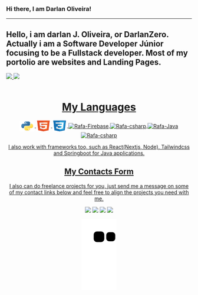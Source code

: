 ### Hi there, I am Darlan Oliveira!

<!--
**darlanZero/darlanZero** is a ✨ _special_ ✨ repository because its `README.md` (this file) appears on your GitHub profile.

Here are some ideas to get you started:
-->
-------
Hello, i am darlan J. Oliveira, or DarlanZero. Actually i am a Software Developer Júnior focusing to be a Fullstack developer. Most of my portolio are websites and Landing Pages.
-------
<div>
<a href=https://github.com/darlanZero>
 <img height="180em" src="https://github-readme-stats.vercel.app/api?username=darlanZero&show_icons=true&theme=dracula&include_all_commits=true&count_private=true">
 <img  height="180em" src="https://github-readme-stats.vercel.app/api/top-langs/?username=darlanZero&layout=compact&langs_count=16&theme=dracula">
</div>

<div style="display: inline_block" align="center"><br>
  <h1>My Languages</h1>
    <img align="center" alt="Rafa-Python" height="30" width="40" src="https://raw.githubusercontent.com/devicons/devicon/master/icons/python/python-original.svg">
     <img align="center" alt="Rafa-HTML" height="30" width="40" src="https://raw.githubusercontent.com/devicons/devicon/master/icons/html5/html5-original.svg">
      <img align="center" alt="Rafa-CSS" height="30" width="40" src="https://raw.githubusercontent.com/devicons/devicon/master/icons/css3/css3-original.svg">
      <img align="center" alt="Rafa-Firebase" height="30" width="40" src="https://cdn.jsdelivr.net/gh/devicons/devicon/icons/firebase/firebase-plain.svg"/>
      <img align="center" alt="Rafa-csharp" height="30" width="40" src="https://cdn.jsdelivr.net/gh/devicons/devicon/icons/csharp/csharp-original.svg"/>
      <img align="center" alt="Rafa-Java" height="30" width="40" src="https://cdn.jsdelivr.net/gh/devicons/devicon/icons/java/java-original-wordmark.svg" />
     <img align="center" alt="Rafa-csharp" height="40" width="40" src="https://cdn.jsdelivr.net/gh/devicons/devicon/icons/mysql/mysql-original-wordmark.svg" />
     <div>
       <p>I also work with frameworks too, such as React(Nextjs, Node), Tailwindcss and Springboot for Java applications.</p>
     </div>
</div>

##

<div align="center">
  <h2>My Contacts Form</h2>
  <p>I also can do freelance projects for you, just send me a message on some of my contact links below and feel free to align the projects you need with me.</p>
  
   <a href="https://www.linkedin.com/in/darlanoliveiradev" target="_blank">
   <img src="https://img.shields.io/badge/-LinkedIn-%230077B5?style=for-the-badge&logo=linkedin&logoColor=white" target="_blank"></a>
    
   <a href="https://instagram.com/darlanj.oliveira" target="_blank">
   <img src="https://img.shields.io/badge/-Instagram-%23E4405F?style=for-the-badge&logo=instagram&logoColor=white" target="_blank"></a>
   
   <a href = "mailto:darliankeira229@gmail.com">
   <img src="https://img.shields.io/badge/-Gmail-%23333?style=for-the-badge&logo=gmail&logoColor=white" target="_blank"></a>
   
   <a href="https://twitter.com/Animessenpai3" target="_blank">
   <img src="https://img.shields.io/badge/Twitter-1DA1F2?style=for-the-badge&logo=twitter&logoColor=white" target="_blank"></a>
   
   
   ![Snake animation](https://github.com/rafaballerini/rafaballerini/blob/output/github-contribution-grid-snake.svg)
</div>

##

